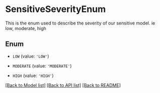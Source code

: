 # SensitiveSeverityEnum

This is the enum used to describe the severity of our sensitive model. ie low, moderate, high

## Enum

* `LOW` (value: `'LOW'`)

* `MODERATE` (value: `'MODERATE'`)

* `HIGH` (value: `'HIGH'`)

[[Back to Model list]](../README.md#documentation-for-models) [[Back to API list]](../README.md#documentation-for-api-endpoints) [[Back to README]](../README.md)


